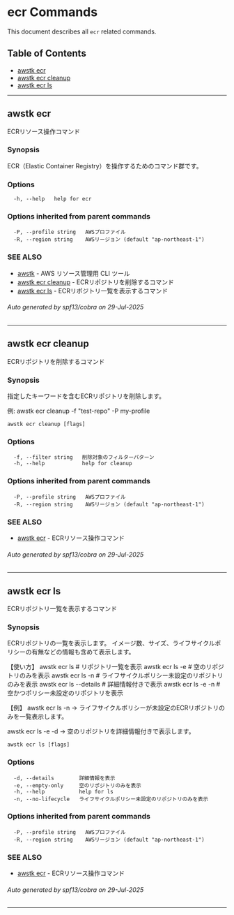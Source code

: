 # ecr Commands

This document describes all `ecr` related commands.

## Table of Contents

- [awstk ecr](#awstk-ecr)
- [awstk ecr cleanup](#awstk-ecr-cleanup)
- [awstk ecr ls](#awstk-ecr-ls)

---

## awstk ecr

ECRリソース操作コマンド

### Synopsis

ECR（Elastic Container Registry）を操作するためのコマンド群です。

### Options

```
  -h, --help   help for ecr
```

### Options inherited from parent commands

```
  -P, --profile string   AWSプロファイル
  -R, --region string    AWSリージョン (default "ap-northeast-1")
```

### SEE ALSO

* [awstk](README.md)	 - AWS リソース管理用 CLI ツール
* [awstk ecr cleanup](ecr.md#awstk-ecr-cleanup)	 - ECRリポジトリを削除するコマンド
* [awstk ecr ls](ecr.md#awstk-ecr-ls)	 - ECRリポジトリ一覧を表示するコマンド

###### Auto generated by spf13/cobra on 29-Jul-2025

---

## awstk ecr cleanup

ECRリポジトリを削除するコマンド

### Synopsis

指定したキーワードを含むECRリポジトリを削除します。

例:
  awstk ecr cleanup -f "test-repo" -P my-profile

```
awstk ecr cleanup [flags]
```

### Options

```
  -f, --filter string   削除対象のフィルターパターン
  -h, --help            help for cleanup
```

### Options inherited from parent commands

```
  -P, --profile string   AWSプロファイル
  -R, --region string    AWSリージョン (default "ap-northeast-1")
```

### SEE ALSO

* [awstk ecr](ecr.md)	 - ECRリソース操作コマンド

###### Auto generated by spf13/cobra on 29-Jul-2025

---

## awstk ecr ls

ECRリポジトリ一覧を表示するコマンド

### Synopsis

ECRリポジトリの一覧を表示します。
イメージ数、サイズ、ライフサイクルポリシーの有無などの情報も含めて表示します。

【使い方】
  awstk ecr ls                    # リポジトリ一覧を表示
  awstk ecr ls -e                 # 空のリポジトリのみを表示
  awstk ecr ls -n                 # ライフサイクルポリシー未設定のリポジトリのみを表示
  awstk ecr ls --details          # 詳細情報付きで表示
  awstk ecr ls -e -n              # 空かつポリシー未設定のリポジトリを表示

【例】
  awstk ecr ls -n
  → ライフサイクルポリシーが未設定のECRリポジトリのみを一覧表示します。
  
  awstk ecr ls -e -d
  → 空のリポジトリを詳細情報付きで表示します。

```
awstk ecr ls [flags]
```

### Options

```
  -d, --details        詳細情報を表示
  -e, --empty-only     空のリポジトリのみを表示
  -h, --help           help for ls
  -n, --no-lifecycle   ライフサイクルポリシー未設定のリポジトリのみを表示
```

### Options inherited from parent commands

```
  -P, --profile string   AWSプロファイル
  -R, --region string    AWSリージョン (default "ap-northeast-1")
```

### SEE ALSO

* [awstk ecr](ecr.md)	 - ECRリソース操作コマンド

###### Auto generated by spf13/cobra on 29-Jul-2025

---

